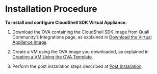 # Installation Procedure

**To install and configure CloudShell SDK Virtual Appliance:**

1. Download the OVA containing the CloudShell SDK image from Quali Community’s Integrations page, as explained in [Download the Virtual Appliance Image](./download-the-va-image.md).
2. Create a VM using the OVA image you downloaded, as explained in [Creating a VM Using the OVA Template](./create-vm-from-ova-template.md).

1. Perform the post installation steps described at [Post Installation](../../install-configure/cloudshell-sdk/installation-procedure/post-installation).